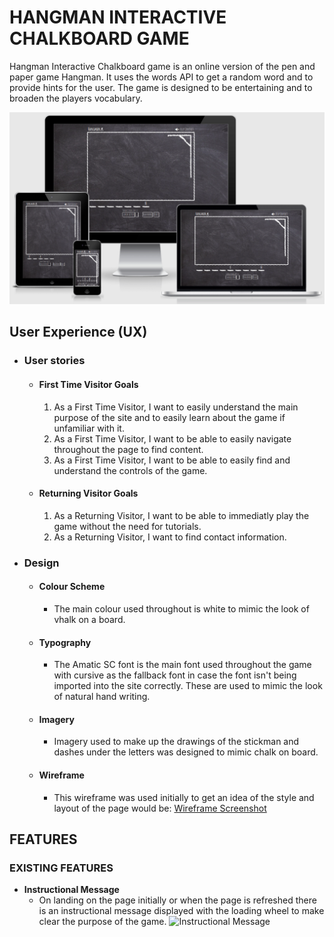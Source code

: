 # HANGMAN INTERACTIVE CHALKBOARD GAME

Hangman Interactive Chalkboard game is an online version of the pen and paper game Hangman. It uses the words API to get a random word and to provide hints for the user. The game is designed to be entertaining and to broaden the players vocabulary.

![Responsive Mockup](./assets/media/responsivemockup.png)

## User Experience (UX)

- ### User stories

  - #### First Time Visitor Goals

    1. As a First Time Visitor, I want to easily understand the main purpose of the site and to easily learn about the game if unfamiliar with it.
    2. As a First Time Visitor, I want to be able to easily navigate throughout the page to find content.
    3. As a First Time Visitor, I want to be able to easily find and understand the controls of the game.

  - #### Returning Visitor Goals

    1. As a Returning Visitor, I want to be able to immediatly play the game without the need for tutorials.
    2. As a Returning Visitor, I want to find contact information.

- ### Design
  - #### Colour Scheme
    - The main colour used throughout is white to mimic the look of vhalk on a board.
  - #### Typography
    - The Amatic SC font is the main font used throughout the game with cursive as the fallback font in case the font isn't being imported into the site correctly. These are used to mimic the look of natural hand writing.
  - #### Imagery
    - Imagery used to make up the drawings of the stickman and dashes under the letters was designed to mimic chalk on board.
  - #### Wireframe
    - This wireframe was used initially to get an idea of the style and layout of the page would be:
      [Wireframe Screenshot](./assets/media/ci-p-2-hangman.png)

## FEATURES

### EXISTING FEATURES

- **Instructional Message**
  - On landing on the page initially or when the page is refreshed there is an instructional message displayed with the loading wheel to make clear the purpose of the game.
    ![Instructional Message]()

